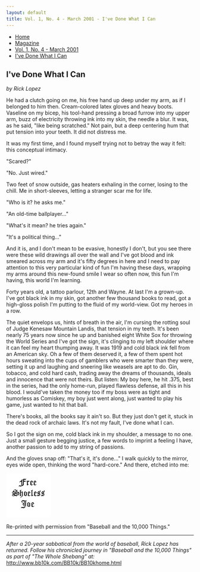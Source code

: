 ```yaml
---
layout: default
title: Vol. 1, No. 4 - March 2001 - I've Done What I Can
---
```

<nav class="breadcrumb" aria-label="breadcrumbs">
  <ul>
    <li><a href="{{ site.url }}{{ site.baseurl }}/index.html">Home</a></li>
    <li><a href="../magazine-home.html">Magazine</a></li>
    <li><a href="bi_vol_1_no_4_home.html">Vol. 1, No. 4 - March 2001</a></li>
    <li class="is-active"><a href="#" aria-current="page">I've Done What I Can</a></li>
  </ul>
</nav>

<section class="storycontent">
  <h1>I've Done What I Can</h1>
  <p><em>by Rick Lopez</em></p>

  <p>
    He had a clutch going on me, his free hand up deep under my arm, as if I belonged to him then. Cream-colored latex gloves and heavy boots. Vaseline on my bicep, his tool-hand pressing a broad furrow into my upper arm, buzz of electricity throwing ink into my skin, the needle a blur. It was, as he said, "like being scratched." Not pain, but a deep centering hum that put tension into your teeth. It did not distress me.
  </p>

  <p>
    It was my first time, and I found myself trying not to betray the way it felt:  this conceptual intimacy.
  </p>

  <p>
    "Scared?"
  </p>

  <p>
    "No. Just wired."
  </p>

  <p>
    Two feet of snow outside, gas heaters exhaling in the corner, losing to the chill. Me in short-sleeves, letting a stranger scar me for life.
  </p>

  <p>
    "Who is it? he asks me."
  </p>

  <p>
    "An old-time ballplayer..."
  </p>

  <p>
    "What's it mean? he tries again."
  </p>

  <p>
    "It's a political thing..."
  </p>

  <p>
    And it is, and I don't mean to be evasive, honestly I don't, but you see there were these wild drawings all over the wall and I've got blood and ink smeared across my arm and it's fifty degrees in here and I need to pay attention to this very particular kind of fun I'm having these days, wrapping my arms around this new-found smile I wear so often now, this fun I'm having, this world I'm learning.
  </p>

  <p>
    Forty years old, a tattoo parlour, 12th and Wayne. At last I'm a grown-up. I've got black ink in my skin, got another few thousand books to read, got a high-gloss polish I'm putting to the fluid of my world-view. Got my heroes in a row.
  </p>

  <p>
    The quiet envelops us, hints of breath in the air, I'm cursing the rotting soul of Judge Kenesaw Mountain Landis, that tension in my teeth. It's been nearly 75 years now since he up and banished eight White Sox for throwing the World Series and I've got the sign, it's clinging to my left shoulder where it can feel my heart thumping away. It was 1919 and cold black ink fell from an American sky. Oh a few of them deserved it, a few of them spent hot hours sweating into the cups of gamblers who were smarter than they were, setting it up and laughing and sneering like weasels are apt to do. Gin, tobacco, and cold hard cash, trading away the dreams of thousands, ideals and innocence that were not theirs. But listen: My boy here, he hit .375, best in the series, had the only home-run, played flawless defense, all this in his blood. I would've taken the money too if my boss were as tight and humorless as Comiskey, my boy just went along, just wanted to play his game, just wanted to hit that ball.
  </p>

  <p>
    There's books, all the books say it ain't so. But they just don't get it, stuck in the dead rock of archaic laws. It's not my fault, I've done what I can.
  </p>

  <p>
    So I got the sign on me, cold black ink in my shoulder, a message to no one. Just a small gesture begging justice, a few words to imprint a feeling I have, another passion to add to my string of passions.
  </p>

  <p>
    And the gloves snap off: "That's it, it's done..." I walk quickly to the mirror, eyes wide open, thinking the word "hard-core." And there, etched into me:
  </p>

  <div class="level">
    <div class="level-item has-text-centered">
      <img src="images/bi_vol_1_no_4_free_shoeless_joe.gif">
    </div>
  </div>

  <p>
    Re-printed with permission from "Baseball and the 10,000 Things."
  </p>

  <hr />

  <p>
    <em>After a 20-year sabbatical from the world of baseball, Rick Lopez has returned.  Follow his chronicled journey in "Baseball and the 10,000 Things" as part of "The Whole Shebang" at: </em><a href="http://www.bb10k.com/BB10k/BB10khome.html">http://www.bb10k.com/BB10k/BB10khome.html<a>
  </p>

</section>
